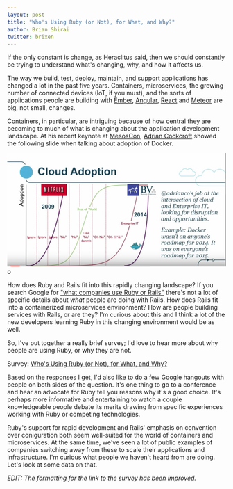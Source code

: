 ```yaml
---
layout: post
title: "Who's Using Ruby (or Not), for What, and Why?"
author: Brian Shirai
twitter: brixen
---
```


If the only constant is change, as Heraclitus said, then we should constantly be trying to understand what's changing, why, and how it affects us.

The way we build, test, deploy, maintain, and support applications has changed a lot in the past five years. Containers, microservices, the growing number of connected devices (IoT, if you must), and the sorts of applications people are building with [Ember](http://emberjs.com/), [Angular](https://angularjs.org/), [React](http://facebook.github.io/react/) and [Meteor](https://www.meteor.com/) are big, not small, changes.

Containers, in particular, are intriguing because of how central they are becoming to much of what is changing about the application development landscape. At his recent keynote at [MesosCon](https://www.youtube.com/watch?v=c0wSmr-u5vQ&index=40&list=PLVjgeV_avap2arug3vIz8c6l72rvh9poV), [Adrian Cockcroft](https://twitter.com/adrianco) showed the following slide when talking about adoption of Docker.

![Adoption of Docker](/images/adrianco-docker-adoption-mesoscon.jpg)o

How does Ruby and Rails fit into this rapidly changing landscape? If you search Google for ["what companies use Ruby or Rails"](https://encrypted.google.com/search?hl=en&q=what%20companies%20use%20Ruby%20or%20Rails) there's not a lot of specific details about _what_ people are doing with Rails. How does Rails fit into a containerized microservices environment? How are people building services with Rails, or are they? I'm curious about this and I think a lot of the new developers learning Ruby in this changing environment would be as well.

So, I've put together a really brief survey; I'd love to hear more about why people are using Ruby, or why they are not.

Survey: [Who's Using Ruby (or Not), for What, and Why?](https://goo.gl/forms/cf8OstwXmI)

Based on the responses I get, I'd also like to do a few Google hangouts with people on both sides of the question. It's one thing to go to a conference and hear an advocate for Ruby tell you reasons why it's a good choice. It's perhaps more informative and entertaining to watch a couple knowledgeable people debate its merits drawing from specific experiences working with Ruby or competing technologies.

Ruby's support for rapid development and Rails' emphasis on convention over coniguration both seem well-suited for the world of containers and microservices. At the same time, we've seen a lot of public examples of companies switching away from these to scale their applications and infrastructure. I'm curious what people we haven't heard from are doing. Let's look at some data on that.

_EDIT: The formatting for the link to the survey has been improved._
